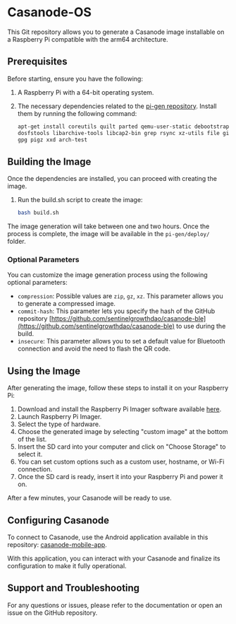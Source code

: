 # Casanode-OS

This Git repository allows you to generate a Casanode image installable on a Raspberry Pi compatible with the arm64 architecture.

## Prerequisites

Before starting, ensure you have the following:

1. A Raspberry Pi with a 64-bit operating system.
2. The necessary dependencies related to the [pi-gen repository](https://github.com/RPi-Distro/pi-gen). Install them by running the following command:

	```bash
	apt-get install coreutils quilt parted qemu-user-static debootstrap zerofree zip \
	dosfstools libarchive-tools libcap2-bin grep rsync xz-utils file git curl bc \
	gpg pigz xxd arch-test
	```

## Building the Image

Once the dependencies are installed, you can proceed with creating the image.

1. Run the build.sh script to create the image:

	```bash
	bash build.sh
	```

The image generation will take between one and two hours. Once the process is complete, the image will be available in the `pi-gen/deploy/` folder.

### Optional Parameters

You can customize the image generation process using the following optional parameters:

- `compression`: Possible values are `zip`, `gz`, `xz`. This parameter allows you to generate a compressed image.
- `commit-hash`: This parameter lets you specify the hash of the GitHub repository [https://github.com/sentinelgrowthdao/casanode-ble](https://github.com/sentinelgrowthdao/casanode-ble) to use during the build.
- `insecure`: This parameter allows you to set a default value for Bluetooth connection and avoid the need to flash the QR code.

## Using the Image

After generating the image, follow these steps to install it on your Raspberry Pi:

1. Download and install the Raspberry Pi Imager software available [here](https://www.raspberrypi.com/software/).
2. Launch Raspberry Pi Imager.
3. Select the type of hardware.
4. Choose the generated image by selecting "custom image" at the bottom of the list.
5. Insert the SD card into your computer and click on "Choose Storage" to select it.
6. You can set custom options such as a custom user, hostname, or Wi-Fi connection.
7. Once the SD card is ready, insert it into your Raspberry Pi and power it on.

After a few minutes, your Casanode will be ready to use.

## Configuring Casanode

To connect to Casanode, use the Android application available in this repository: [casanode-mobile-app](https://github.com/sentinelgrowthdao/casanode-mobile-app).

With this application, you can interact with your Casanode and finalize its configuration to make it fully operational.

## Support and Troubleshooting

For any questions or issues, please refer to the documentation or open an issue on the GitHub repository.